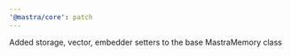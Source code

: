 ```yaml
---
'@mastra/core': patch
---
```


Added storage, vector, embedder setters to the base MastraMemory class
